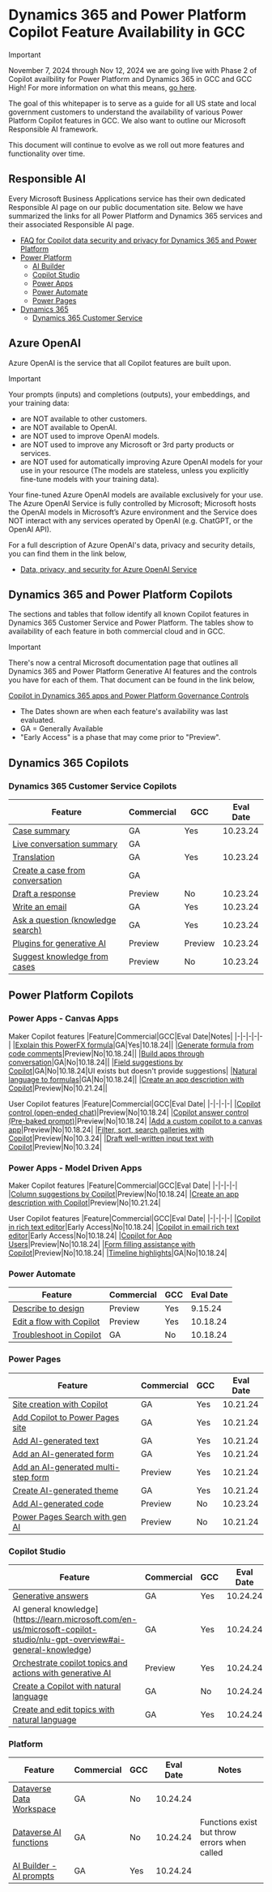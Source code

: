 # Dynamics 365 and Power Platform Copilot Feature Availability in GCC
> [!IMPORTANT]
> November 7, 2024 through Nov 12, 2024 we are going live with Phase 2 of Copilot availbility for Power Platform and Dynamics 365 in GCC and GCC High!  For more information on what this means, [go here](https://github.com/microsoft/Federal-Business-Applications/blob/main/whitepapers/copilot/README.md).

The goal of this whitepaper is to serve as a guide for all US state and local government customers to understand the availability of various Power Platform Copilot features in GCC.  We also want to outline our Microsoft Responsible AI framework.  

This document will continue to evolve as we roll out more features and functionality over time.

## Responsible AI
Every Microsoft Business Applications service has their own dedicated Responsible AI page on our public documentation site.  Below we have summarized the links for all Power Platform and Dynamics 365 services and their associated Responsible AI page.

* [FAQ for Copilot data security and privacy for Dynamics 365 and Power Platform](https://learn.microsoft.com/en-us/power-platform/faqs-copilot-data-security-privacy)
* [Power Platform](https://learn.microsoft.com/en-us/power-platform/responsible-ai-overview)
  * [AI Builder](https://learn.microsoft.com/en-us/ai-builder/responsible-ai-overview)
  * [Copilot Studio](https://learn.microsoft.com/en-us/microsoft-copilot-studio/responsible-ai-overview)
  * [Power Apps](https://learn.microsoft.com/en-us/power-apps/maker/common/responsible-ai-overview/)
  * [Power Automate](https://learn.microsoft.com/en-us/power-automate/responsible-ai-overview/)
  * [Power Pages](https://learn.microsoft.com/en-us/power-pages/responsible-ai-overview/)
* [Dynamics 365](https://learn.microsoft.com/en-us/dynamics365/responsible-ai-overview)
  * [Dynamics 365 Customer Service](https://learn.microsoft.com/en-us/dynamics365/customer-service/implement/responsible-ai-overview)
 
## Azure OpenAI
Azure OpenAI is the service that all Copilot features are built upon. 

> [!IMPORTANT] 
> Your prompts (inputs) and completions (outputs), your embeddings, and your training data:
> 
> * are NOT available to other customers.
> * are NOT available to OpenAI.
> * are NOT used to improve OpenAI models.
> * are NOT used to improve any Microsoft or 3rd party products or services.
> * are NOT used for automatically improving Azure OpenAI models for your use in your resource (The models are stateless, unless you explicitly fine-tune models with your training data).
> 
> Your fine-tuned Azure OpenAI models are available exclusively for your use.
The Azure OpenAI Service is fully controlled by Microsoft; Microsoft hosts the OpenAI models in Microsoft’s Azure environment and the Service does NOT interact with any services operated by OpenAI (e.g. ChatGPT, or the OpenAI API).

For a full description of Azure OpenAI's data, privacy and security details, you can find them in the link below,

* [Data, privacy, and security for Azure OpenAI Service](https://learn.microsoft.com/en-us/legal/cognitive-services/openai/data-privacy)

## Dynamics 365 and Power Platform Copilots
The sections and tables that follow identify all known Copilot features in Dynamics 365 Customer Service and Power Platform.  The tables show to availability of each feature in both commercial cloud and in GCC.
> [!IMPORTANT] 
> There's now a central Microsoft documentation page that outlines all Dynamics 365 and Power Platform Generative AI features and the controls you have for each of them.  That document can be found in the link below,
> 
> [Copilot in Dynamics 365 apps and Power Platform Governance Controls](https://learn.microsoft.com/en-us/power-platform/faqs-copilot-data-security-privacy#copilot-in-dynamics-365-apps-and-power-platform)

* The Dates shown are when each feature's availability was last evaluated.
* GA = Generally Available
* "Early Access" is a phase that may come prior to "Preview".

## Dynamics 365 Copilots

### Dynamics 365 Customer Service Copilots
|Feature|Commercial|GCC|Eval Date|
|-|-|-|-|
|[Case summary](https://learn.microsoft.com/en-us/dynamics365/customer-service/administer/copilot-enable-summary#enable-case-summaries)|GA|Yes|10.23.24|
|[Live conversation summary](https://learn.microsoft.com/en-us/dynamics365/customer-service/administer/copilot-enable-summary#enable-conversation-summaries)|GA|||
|[Translation](https://learn.microsoft.com/en-us/dynamics365/customer-service/administer/copilot-enable-help-pane#enable-translation)|GA|Yes|10.23.24|
|[Create a case from conversation](https://learn.microsoft.com/en-us/dynamics365/customer-service/use/copilot-use-summary#get-a-conversation-summary:~:text=Copy%20the%20summary.-,Select%20Create%20case,-to%20create%20a)|GA|||
|[Draft a response](https://learn.microsoft.com/en-us/dynamics365/customer-service/use/use-copilot-features#draft-a-chat-response-preview)|Preview|No|10.23.24|
|[Write an email](https://learn.microsoft.com/en-us/dynamics365/customer-service/use/use-copilot-email?tabs=richtexteditor)|GA|Yes|10.23.24|
|[Ask a question (knowledge search)](https://learn.microsoft.com/en-us/dynamics365/customer-service/use/use-copilot-features#ask-a-question)|GA|Yes|10.23.24|
|[Plugins for generative AI](https://learn.microsoft.com/en-us/dynamics365/customer-service/administer/enable-copilot-plugins-for-generative-ai)|Preview|Preview|10.23.24|
|[Suggest knowledge from cases](https://learn.microsoft.com/en-us/dynamics365/customer-service/use/use-copilot-knowledge-from-cases)|Preview|No|10.23.24|


## Power Platform Copilots

### Power Apps - Canvas Apps
Maker Copilot features
|Feature|Commercial|GCC|Eval Date|Notes|
|-|-|-|-|-|
|[Explain this PowerFX formula](https://learn.microsoft.com/en-us/power-apps/maker/canvas-apps/ai-formulas-formulabar#explain-a-formula)|GA|Yes|10.18.24||
|[Generate formula from code comments](https://learn.microsoft.com/en-us/power-apps/maker/canvas-apps/ai-formulas-formulabar#generate-formulas-from-code-comments-preview)|Preview|No|10.18.24||
|[Build apps through conversation](https://learn.microsoft.com/en-us/power-apps/maker/canvas-apps/ai-conversations-create-app)|GA|No|10.18.24||
|[Field suggestions by Copilot](https://learn.microsoft.com/en-us/power-apps/maker/canvas-apps/ai-field-suggestions)|GA|No|10.18.24|UI exists but doesn't provide suggestions|
|[Natural language to formulas](https://learn.microsoft.com/en-us/power-apps/maker/canvas-apps/power-apps-ideas-transform)|GA|No|10.18.24||
|[Create an app description with Copilot](https://learn.microsoft.com/en-us/power-apps/maker/canvas-apps/save-publish-app#create-an-app-description-with-copilot-preview)|Preview|No|10.21.24||

User Copilot features
|Feature|Commercial|GCC|Eval Date|
|-|-|-|-|
|[Copilot control (open-ended chat)](https://learn.microsoft.com/en-us/power-apps/maker/canvas-apps/add-ai-copilot)|Preview|No|10.18.24|
|[Copilot answer control (Pre-baked prompt)](https://learn.microsoft.com/en-us/power-apps/maker/canvas-apps/copilot-answer-control-overview)|Preview|No|10.18.24|
|[Add a custom copilot to a canvas app](https://learn.microsoft.com/en-us/power-apps/maker/canvas-apps/add-custom-copilot)|Preview|No|10.18.24|
|[Filter, sort, search galleries with Copilot](https://learn.microsoft.com/en-us/power-apps/user/smartgrid)|Preview|No|10.3.24|
|[Draft well-written input text with Copilot](https://learn.microsoft.com/en-us/power-apps/user/well-written-input-text-copilot)|Preview|No|10.3.24|

### Power Apps - Model Driven Apps
Maker Copilot features
|Feature|Commercial|GCC|Eval Date|
|-|-|-|-|
|[Column suggestions by Copilot](https://learn.microsoft.com/en-us/power-apps/maker/model-driven-apps/create-and-edit-forms#column-suggestions-by-copilot-preview)|Preview|No|10.18.24|
|[Create an app description with Copilot](https://learn.microsoft.com/en-us/power-apps/maker/model-driven-apps/build-first-model-driven-app#create-an-app-description-with-copilot-preview)|Preview|No|10.21.24|

User Copilot features
|Feature|Commercial|GCC|Eval Date|
|-|-|-|-|
|[Copilot in rich text editor](https://learn.microsoft.com/en-us/power-apps/maker/model-driven-apps/copilot-control)|Early Access|No|10.18.24|
|[Copilot in email rich text editor](https://learn.microsoft.com/en-us/power-apps/maker/model-driven-apps/use-copilot-email-assist)|Early Access|No|10.18.24|
|[Copilot for App Users](https://learn.microsoft.com/en-us/power-apps/maker/model-driven-apps/add-ai-copilot)|Preview|No|10.18.24|
|[Form filling assistance with Copilot](https://learn.microsoft.com/en-us/power-apps/user/form-filling-assistance)|Preview|No|10.18.24|
|[Timeline highlights](https://learn.microsoft.com/en-us/power-apps/user/add-activities#use-timeline-highlights-powered-by-generative-ai)|GA|No|10.18.24|

### Power Automate
|Feature|Commercial|GCC|Eval Date|
|-|-|-|-|
|[Describe to design](https://learn.microsoft.com/en-us/power-automate/create-cloud-flow-from-description)|Preview|Yes|9.15.24|
|[Edit a flow with Copilot](https://learn.microsoft.com/en-us/power-automate/get-started-with-copilot#edit-a-flow-using-the-designer-with-copilot-capabilities)|Preview|Yes|10.18.24|
|[Troubleshoot in Copilot](https://learn.microsoft.com/en-us/power-automate/fix-flow-failures#troubleshoot-in-copilot)|GA|No|10.18.24|

### Power Pages
|Feature|Commercial|GCC|Eval Date|
|-|-|-|-|
|[Site creation with Copilot](https://learn.microsoft.com/en-us/power-pages/getting-started/create-site-copilot)|GA|Yes|10.21.24|
|[Add Copilot to Power Pages site](https://learn.microsoft.com/en-us/power-pages/getting-started/enable-chatbot)|GA|Yes|10.21.24|
|[Add AI-generated text](https://learn.microsoft.com/en-us/power-pages/getting-started/add-text-copilot)|GA|Yes|10.21.24|
|[Add an AI-generated form](https://learn.microsoft.com/en-us/power-pages/getting-started/add-form-copilot)|GA|Yes|10.21.24|
|[Add an AI-generated multi-step form](https://learn.microsoft.com/en-us/power-pages/getting-started/multistep-forms-copilot)|Preview|Yes|10.21.24|
|[Create AI-generated theme](https://learn.microsoft.com/en-us/power-pages/getting-started/theme-copilot)|GA|Yes|10.21.24|
|[Add AI-generated code](https://learn.microsoft.com/en-us/power-pages/configure/add-code-copilot)|Preview|No|10.23.24|
|[Power Pages Search with gen AI](https://learn.microsoft.com/en-us/power-pages/configure/search/generative-ai)|Preview|No|10.21.24|

### Copilot Studio
|Feature|Commercial|GCC|Eval Date|
|-|-|-|-|
|[Generative answers](https://learn.microsoft.com/en-us/microsoft-copilot-studio/nlu-gpt-overview#generative-answers)|GA|Yes|10.24.24|
|AI general knowledge](https://learn.microsoft.com/en-us/microsoft-copilot-studio/nlu-gpt-overview#ai-general-knowledge)|GA|Yes|10.24.24|
|[Orchestrate copilot topics and actions with generative AI](https://learn.microsoft.com/en-us/microsoft-copilot-studio/advanced-generative-actions)|Preview|Yes|10.24.24|
|[Create a Copilot with natural language](https://learn.microsoft.com/en-us/microsoft-copilot-studio/fundamentals-get-started?tabs=web#create-a-copilot)|GA|No|10.24.24|
|[Create and edit topics with natural language](https://learn.microsoft.com/en-us/microsoft-copilot-studio/fundamentals-get-started?tabs=web#create-a-copilot)|GA|Yes|10.24.24|

### Platform
|Feature|Commercial|GCC|Eval Date|Notes|
|-|-|-|-|-|
|[Dataverse Data Workspace](https://www.microsoft.com/en-us/power-platform/blog/power-apps/data-workspace-is-now-generally-available/?msockid=30d3025b988b65e001ec13a7997364df)|GA|No|10.24.24||
|[Dataverse AI functions](https://learn.microsoft.com/en-us/power-platform/power-fx/reference/function-ai)|GA|No|10.24.24|Functions exist but throw errors when called|
|[AI Builder - AI prompts](https://learn.microsoft.com/en-us/ai-builder/prompts-overview)|GA|Yes|10.24.24|| 
